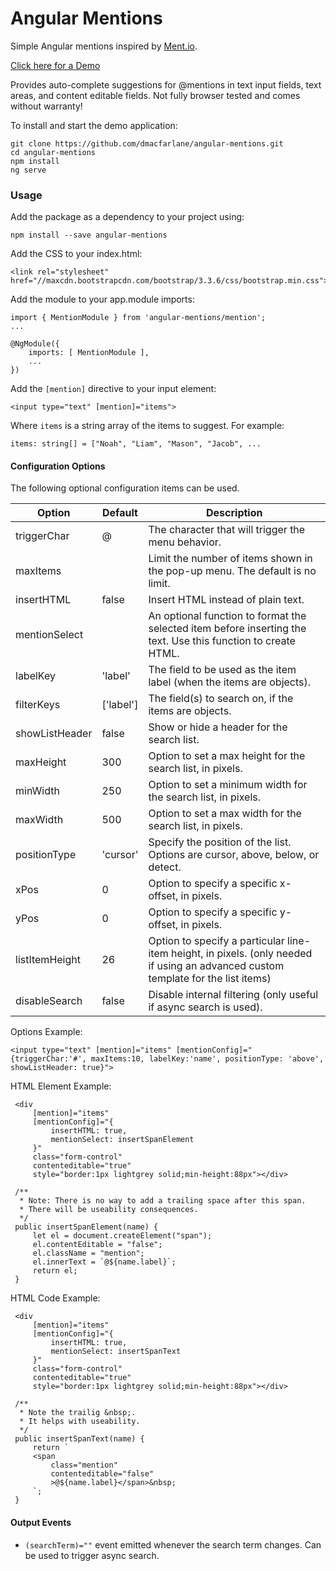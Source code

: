 # Angular Mentions

Simple Angular mentions inspired by [Ment.io](https://github.com/jeff-collins/ment.io).

[Click here for a Demo](http://dmacfarlane.github.io/angular-mentions/)

Provides auto-complete suggestions for @mentions in text input fields, text areas,
and content editable fields. Not fully browser tested and comes without warranty!

To install and start the demo application:

    git clone https://github.com/dmacfarlane/angular-mentions.git
    cd angular-mentions
    npm install
    ng serve

### Usage

Add the package as a dependency to your project using:

    npm install --save angular-mentions

Add the CSS to your index.html:

    <link rel="stylesheet" href="//maxcdn.bootstrapcdn.com/bootstrap/3.3.6/css/bootstrap.min.css">

Add the module to your app.module imports:

    import { MentionModule } from 'angular-mentions/mention';
    ...

    @NgModule({
        imports: [ MentionModule ],
        ...
    })

Add the `[mention]` directive to your input element:

    <input type="text" [mention]="items">

Where `items` is a string array of the items to suggest. For example:

    items: string[] = ["Noah", "Liam", "Mason", "Jacob", ...

#### Configuration Options

The following optional configuration items can be used.

| Option        | Default  | Description |
| ---           | ---      | ---         |
| triggerChar   | @        | The character that will trigger the menu behavior. |
| maxItems      |          | Limit the number of items shown in the pop-up menu. The default is no limit. |
| insertHTML    | false    | Insert HTML instead of plain text. |
 | mentionSelect |          | An optional function to format the selected item before inserting the text.  Use this function to create HTML. |
 | labelKey      | 'label'  | The field to be used as the item label (when the items are objects). |
| filterKeys    | ['label']| The field(s) to search on, if the items are objects. |
| showListHeader | false   | Show or hide a header for the search list. |
| maxHeight     | 300      | Option to set a max height for the search list, in pixels. |
| minWidth      | 250      | Option to set a minimum width for the search list, in pixels. |
| maxWidth      | 500      | Option to set a max width for the search list, in pixels. |
| positionType  | 'cursor' | Specify the position of the list. Options are cursor, above, below, or detect. |
| xPos          | 0        | Option to specify a specific x-offset, in pixels. |
| yPos          | 0        | Option to specify a specific y-offset, in pixels. |
| listItemHeight  | 26     | Option to specify a particular line-item height, in pixels. (only needed if using an advanced custom template for the list items) |
| disableSearch | false    | Disable internal filtering (only useful if async search is used). |

Options Example:

    <input type="text" [mention]="items" [mentionConfig]="{triggerChar:'#', maxItems:10, labelKey:'name', positionType: 'above', showListHeader: true}">
HTML Element Example:

     <div
         [mention]="items"
         [mentionConfig]="{
             insertHTML: true,
             mentionSelect: insertSpanElement
         }"
         class="form-control"
         contenteditable="true"
         style="border:1px lightgrey solid;min-height:88px"></div>

     /**
      * Note: There is no way to add a trailing space after this span.
      * There will be useability consequences.
      */
     public insertSpanElement(name) {
         let el = document.createElement("span");
         el.contentEditable = "false";
         el.className = "mention";
         el.innerText = `@${name.label}`;
         return el;
     }

 HTML Code Example:

     <div
         [mention]="items"
         [mentionConfig]="{
             insertHTML: true,
             mentionSelect: insertSpanText
         }"
         class="form-control"
         contenteditable="true"
         style="border:1px lightgrey solid;min-height:88px"></div>

     /**
      * Note the trailig &nbsp;.
      * It helps with useability.
      */
     public insertSpanText(name) {
         return `
         <span
             class="mention"
             contenteditable="false"
             >@${name.label}</span>&nbsp;
         `;
     }


#### Output Events

- `(searchTerm)=""` event emitted whenever the search term changes. Can be used to trigger async search.
